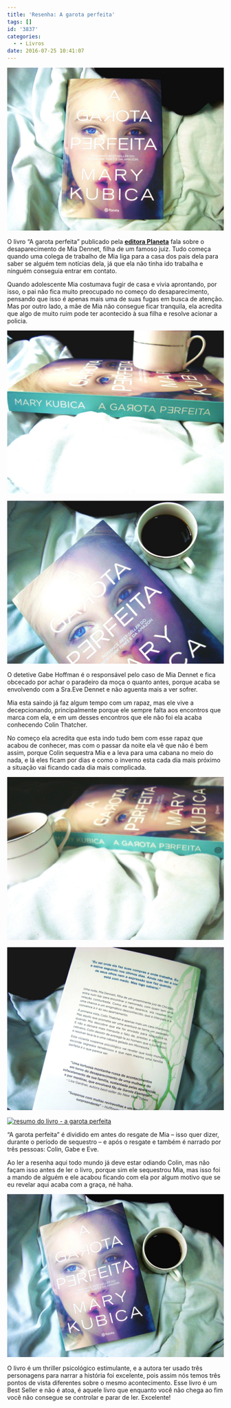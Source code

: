 ```yaml
---
title: 'Resenha: A garota perfeita'
tags: []
id: '3837'
categories:
  - - Livros
date: 2016-07-25 10:41:07
---
```


[![cada do livro - a garota perfeita - resumo](/wp-content/uploads/2016/07/livro-A-garota-perfeita-capa-1024x768.jpg)](/wp-content/uploads/2016/07/livro-A-garota-perfeita-capa.jpg)

O livro “A garota perfeita” publicado pela **[editora Planeta](http://www.planetadelivros.com.br/aa-garota-perfeita-livro-215796.html)** fala sobre o desaparecimento de Mia Dennet, filha de um famoso juiz. Tudo começa quando uma colega de trabalho de Mia liga para a casa dos pais dela para saber se alguém tem notícias dela, já que ela não tinha ido trabalha e ninguém conseguia entrar em contato.

Quando adolescente Mia costumava fugir de casa e vivia aprontando, por isso, o pai não fica muito preocupado no começo do desaparecimento, pensando que isso é apenas mais uma de suas fugas em busca de atenção. Mas por outro lado, a mãe de Mia não consegue ficar tranquila, ela acredita que algo de muito ruim pode ter acontecido à sua filha e resolve acionar a policia.

[![resenha - a garota perfeita - mary kubica](/wp-content/uploads/2016/07/lombada-do-livro-a-garota-perfeita-mary-kubica-1024x768.jpg)](/wp-content/uploads/2016/07/lombada-do-livro-a-garota-perfeita-mary-kubica.jpg)

[![resumo do livro -  a garota perfeita - mary kubica](/wp-content/uploads/2016/07/resenha-do-livro-a-garota-perfeita-1024x768.jpg)](/wp-content/uploads/2016/07/resenha-do-livro-a-garota-perfeita.jpg)

O detetive Gabe Hoffman é o responsável pelo caso de Mia Dennet e fica obcecado por achar o paradeiro da moça o quanto antes, porque acaba se envolvendo com a Sra.Eve Dennet e não aguenta mais a ver sofrer.

Mia esta saindo já faz algum tempo com um rapaz, mas ele vive a decepcionando, principalmente porque ele sempre falta aos encontros que marca com ela, e em um desses encontros que ele não foi ela acaba conhecendo Colin Thatcher.

No começo ela acredita que esta indo tudo bem com esse rapaz que acabou de conhecer, mas com o passar da noite ela vê que não é bem assim, porque Colin sequestra Mia e a leva para uma cabana no meio do nada, e lá eles ficam por dias e como o inverno esta cada dia mais próximo a situação vai ficando cada dia mais complicada.

[![lombada do livro - a garota perfeita de mary kubica](/wp-content/uploads/2016/07/livro-a-garota-perfeita-resenha-1024x768.jpg)](/wp-content/uploads/2016/07/livro-a-garota-perfeita-resenha.jpg)

[![contra-capa do livro - a garota perfeita de mary kubica - resumo](/wp-content/uploads/2016/07/contra-capa-livro-a-garota-perfeita-1024x768.jpg)](/wp-content/uploads/2016/07/contra-capa-livro-a-garota-perfeita.jpg)

[![resumo do livro - a garota perfeita ](/wp-content/uploads/2016/07/páginas-do-livro-a-garota-perfeita-1024x768.jpg)](/wp-content/uploads/2016/07/páginas-do-livro-a-garota-perfeita.jpg)

“A garota perfeita” é dividido em antes do resgate de Mia – isso quer dizer, durante o período de sequestro – e após o resgate e também é narrado por três pessoas: Colin, Gabe e Eve.

Ao ler a resenha aqui todo mundo já deve estar odiando Colin, mas não façam isso antes de ler o livro, porque sim ele sequestrou Mia, mas isso foi a mando de alguém e ele acabou ficando com ela por algum motivo que se eu revelar aqui acaba com a graça, né haha.

[![resumo do livro - a garota perfeita ](/wp-content/uploads/2016/07/capa-do-livro-a-garota-perfeita-mary-kubica-1024x768.jpg)](/wp-content/uploads/2016/07/capa-do-livro-a-garota-perfeita-mary-kubica.jpg)

O livro é um thriller psicológico estimulante, e a autora ter usado três personagens para narrar a história foi excelente, pois assim nós temos três pontos de vista diferentes sobre o mesmo acontecimento. Esse livro é um Best Seller e não é atoa, é aquele livro que enquanto você não chega ao fim você não consegue se controlar e parar de ler. Excelente!
